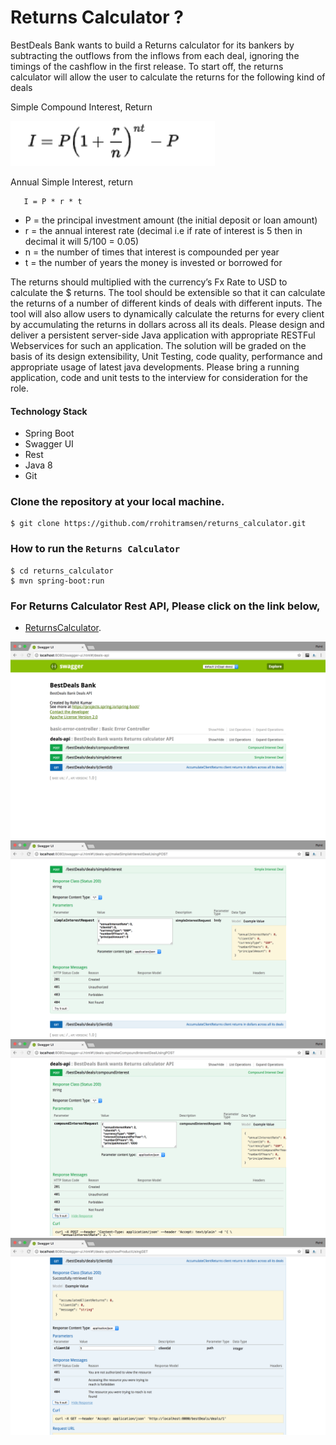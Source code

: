 # Returns Calculator ?
BestDeals Bank wants to build a Returns calculator for its bankers by subtracting the outflows from the inflows from each deal, ignoring the timings of the cashflow in the first release. To start off, the returns calculator will allow the user to calculate the returns for the following kind of deals

Simple Compound Interest, Return

![Simple CI](/src/main/resources/images/SimpleCI.png "Simple CI")

Annual Simple Interest, return

```
   I = P * r * t
```

* P = the principal investment amount (the initial deposit or loan amount)
* r = the annual interest rate (decimal i.e if rate of interest is 5 then in decimal it will 5/100 = 0.05)
* n = the number of times that interest is compounded per year
* t = the number of years the money is invested or borrowed for

The returns should multiplied with the currency’s Fx Rate to USD to calculate the $ returns. The tool should be extensible so that it can calculate the returns of a number of different kinds of deals with different inputs. The tool will also allow users to dynamically calculate the returns for every client by accumulating the returns in dollars across all its deals.
Please design and deliver a persistent server-side Java application with appropriate RESTFul Webservices for such an application. The solution will be graded on the basis of its design extensibility, Unit Testing, code quality, performance and appropriate usage of latest java developments.
Please bring a running application, code and unit tests to the interview for consideration for the role.


#### Technology Stack

* Spring Boot
* Swagger UI
* Rest
* Java 8
* Git

### Clone the repository at your local machine.

```
$ git clone https://github.com/rrohitramsen/returns_calculator.git
```


### How to run the `Returns Calculator`


```
$ cd returns_calculator
$ mvn spring-boot:run

```

### For Returns Calculator Rest API, Please click on the link below,

* [ReturnsCalculator](http://localhost:8080/swagger-ui.html).

![Swagger UI](/src/main/resources/images/swagger_ui.png "Swagger UI")
![Swagger UI](/src/main/resources/images/simple_interest.png "Simple Interest")
![Swagger UI](/src/main/resources/images/compound_interest.png "Compound Interest")
![Swagger UI](/src/main/resources/images/accumulate_returns.png "Accumulate Returns")


